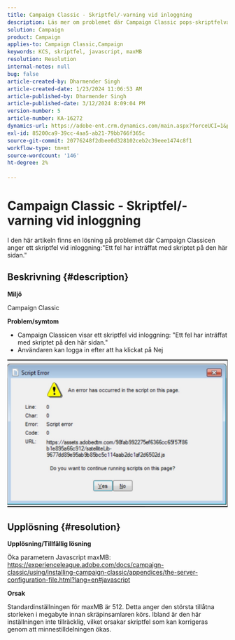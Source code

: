 ```yaml
---
title: Campaign Classic - Skriptfel/-varning vid inloggning
description: Läs mer om problemet där Campaign Classic pops-skriptfelvarning vid loggning. Öka parametern Javascript maxMB.
solution: Campaign
product: Campaign
applies-to: Campaign Classic,Campaign
keywords: KCS, skriptfel, javascript, maxMB
resolution: Resolution
internal-notes: null
bug: false
article-created-by: Dharmender Singh
article-created-date: 1/23/2024 11:06:53 AM
article-published-by: Dharmender Singh
article-published-date: 3/12/2024 8:09:04 PM
version-number: 5
article-number: KA-16272
dynamics-url: https://adobe-ent.crm.dynamics.com/main.aspx?forceUCI=1&pagetype=entityrecord&etn=knowledgearticle&id=3eda4c7e-dfb9-ee11-a569-6045bd006149
exl-id: 85200ca9-39cc-4aa5-ab21-79bb766f365c
source-git-commit: 20776248f2dbee0d328102ceb2c39eee1474c8f1
workflow-type: tm+mt
source-wordcount: '146'
ht-degree: 2%

---
```


# Campaign Classic - Skriptfel/-varning vid inloggning


I den här artikeln finns en lösning på problemet där Campaign Classicen anger ett skriptfel vid inloggning:&quot;Ett fel har inträffat med skriptet på den här sidan.&quot;

## Beskrivning {#description}


<b>Miljö</b>

Campaign Classic

<b>Problem/symtom</b>

- Campaign Classicen visar ett skriptfel vid inloggning: &quot;Ett fel har inträffat med skriptet på den här sidan.&quot;
- Användaren kan logga in efter att ha klickat på Nej


![](assets/___3fda4c7e-dfb9-ee11-a569-6045bd006149___.jpeg)


## Upplösning {#resolution}


<b>Upplösning/Tillfällig lösning</b>

Öka parametern Javascript maxMB: https://experienceleague.adobe.com/docs/campaign-classic/using/installing-campaign-classic/appendices/the-server-configuration-file.html?lang=en#javascript

<b>Orsak</b>

Standardinställningen för maxMB är 512. Detta anger den största tillåtna storleken i megabyte innan skräpinsamlaren körs. Ibland är den här inställningen inte tillräcklig, vilket orsakar skriptfel som kan korrigeras genom att minnestilldelningen ökas.
